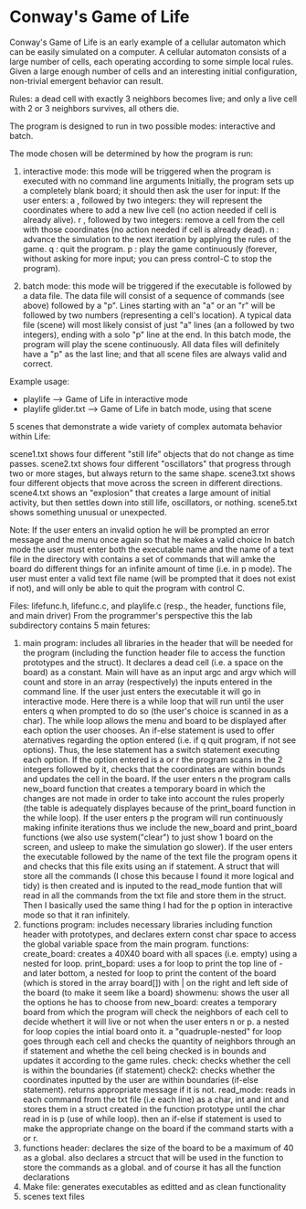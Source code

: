 # Conway's Game of Life

Conway's Game of Life is an early example of a cellular automaton which can be easily simulated on a computer. A cellular automaton consists of a large number of cells, each operating according to some simple local rules. Given a large enough number of cells and an interesting initial configuration, non-trivial emergent behavior can result.

Rules: a dead cell with exactly 3 neighbors becomes live; and only a live cell with 2 or 3 neighbors survives, all others die.

The program is designed to run in two possible modes: interactive and batch.

The mode chosen will be determined by how the program is run:

1) interactive mode: this mode will be triggered when the program is executed with no command line arguments
Initially, the program sets up a completely blank board; it should then ask the user for input:
If the user enters:
a , followed by two integers: they will represent the coordinates where to add a new live cell (no action needed if cell is already alive).
r , followed by two integers: remove a cell from the cell with those coordinates (no action needed if cell is already dead).
n : advance the simulation to the next iteration by applying the rules of the game.
q : quit the program.
p : play the game continuously (forever, without asking for more input; you can press control-C to stop the program).

2) batch mode: this mode will be triggered if the executable is followed by a data file.
The data file will consist of a sequence of commands (see above) followed by a "p". Lines starting with an "a" or an "r" will be followed by two numbers (representing a cell's location). A typical data file (scene) will most likely consist of just "a" lines (an a followed by two integers), ending with a solo "p" line at the end.
In this batch mode, the program will play the scene continuously.
All data files will definitely have a "p" as the last line; and that all scene files are always valid and correct.

Example usage:

  - playlife              -->  Game of Life in interactive mode
  - playlife glider.txt   -->  Game of Life in batch mode, using that scene

5 scenes that demonstrate a wide variety of complex automata behavior within Life:

scene1.txt  shows four different "still life" objects that do not change as time passes.
scene2.txt  shows four different "oscillators" that progress through two or more stages, but always return to the same shape.
scene3.txt  shows four different objects that move across the screen in different directions.
scene4.txt  shows an "explosion" that creates a large amount of initial activity, but then settles down into still life, oscillators, or nothing.
scene5.txt  shows something unusual or unexpected.

Note: If the user enters an invalid option he will be prompted an error message and the menu once again so that he makes a valid choice
In batch mode the user must enter both the executable name and the name of a text file in the directory with contains a set of commands that will amke the board do different things for an infinite amount of time (i.e. in p mode). The user must enter a valid text file name (will be prompted that it does not exist if not), and will only be able to quit the program with control C.

Files: lifefunc.h, lifefunc.c, and playlife.c (resp., the header, functions file, and main driver)
From the programmer's perspective this the lab subdirectory contains 5 main fetures:
1. main program: includes all libraries in the header that will be needed for the program (including the function header file to access the function prototypes and the struct). It declares a dead cell (i.e. a space on the board) as a constant. Main will have as an input argc and argv which will count and store in an array (respectively) the inputs entered in the command line. If the user just enters the executable it will go in interactive mode. Here there is a while loop that will run until the user enters q when prompted to do so (the user's choice is scanned in as a char). The while loop allows the menu and board to be displayed after each option the user chooses. An if-else statement is used to offer aternatives regarding the option entered (i.e. if q quit program, if not see options). Thus, the lese statement has a switch statement executing each option. If the option entered is a or r the program scans in the 2 integers followed by it, checks that the coordinates are within bounds and updates the cell in the board. If the user enters n the program calls new_board function that creates a temporary board in which the changes are not made in order to take into account the rules properly (the table is adequately displayes because of the print_board function in the while loop). If the user enters p the program will run continuously making infinite iterations thus we include the new_board and print_board functions (we also use system("clear") to just show 1 board on the screen, and usleep to make the simulation go slower). 
If the user enters the executable followed by the name of the text file the program opens it and checks that this file exits using an if statement. A struct that will store all the commands (I chose this because I found it more logical and tidy) is then created and is inputed to the read_mode funtion that will read in all the commands from the txt file and store them in the struct. Then I basically used the same thing I had for the p option in interactive mode so that it ran infinitely.
2. functions program: includes necessary libraries including function header with prototypes, and declares extern const char space to access the global variable space from the main program. 
functions:
create_board: creates a 40X40 board with all spaces (i.e. empty) using a nested for loop.
print_bopard: uses a for loop to print the top line of - and later bottom, a nested for loop to print the content of the board (which is stored in the array board[]) with | on the right and left side of the board (to make it seem like a board)
showmenu: shows the user all the options he has to choose from
new_board: creates a temporary board from which the program will check the neighbors of each cell to decide whethert it will live or not when the user enters n or p. a nested for loop copies the intial board onto it. a "quadruple-nested" for loop goes through each cell and checks the quantity of neighbors through an if statement and whethe the cell being checked is in bounds and updates it according to the game rules.
check: checks whether the cell is within the boundaries (if statement)
check2: checks whether the coordinates inputted by the user are within boundaries (if-else statement). returns appropriate message if it is not. 
read_mode: reads in each command from the txt file (i.e each line) as a char, int and int and stores them in a struct created in the function prototype until the char read in is p (use of while loop). then an if-else if statement is used to make the appropriate change on the board if the command starts with a or r.
3. functions header: declares the size of the board to be a maximum of 40 as a global. also declares a strcuct that will be used in the function to store the commands as a global. and of course it has all the function declarations
4. Make file: generates executables as editted and as clean functionality
5. scenes text files
